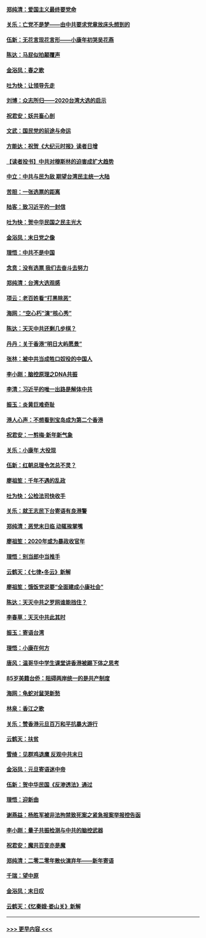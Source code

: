 #### [郑纯清：爱国主义最终要党命](../pages/nsc993/n11802197.md?t=01181631) 
#### [关乐：亡党不是梦——由中共要求党章放床头想到的](../pages/nsc993/n11802156.md?t=01181631) 
#### [伍新：无花言现花言形——小康年初哭吴花燕](../pages/nsc993/n11800044.md?t=01181631) 
#### [陈达：马屁似拍颠覆声](../pages/nsc993/n11800010.md?t=01181631) 
#### [金浴凤：春之歌](../pages/nsc993/n11797687.md?t=01181631) 
#### [吐为快：让领导先走](../pages/nsc993/n11797512.md?t=01181631) 
#### [刘博：众志所归——2020台湾大选的启示](../pages/nsc993/n11796878.md?t=01181631) 
#### [祝君安：妖共畜心剖](../pages/nsc993/n11794273.md?t=01181631) 
#### [文武：国民党的前途与命运](../pages/nsc993/n11794198.md?t=01181631) 
#### [方能达：祝贺《大纪元时报》读者日增](../pages/nsc993/n11793807.md?t=01181631) 
#### [【读者投书】中共对穆斯林的迫害成扩大趋势](../pages/nsc993/n11791371.md?t=01181631) 
#### [中立：中共与民为敌 期望台湾民主统一大陆](../pages/nsc993/n11790392.md?t=01181631) 
#### [苦胆：一张选票的距离](../pages/nsc993/n11788914.md?t=01181631) 
#### [陆客：致习近平的一封信](../pages/nsc993/n11788867.md?t=01181631) 
#### [吐为快：贺中华民国之民主光大](../pages/nsc993/n11788618.md?t=01181631) 
#### [金浴凤：末日党之像](../pages/nsc993/n11787475.md?t=01181631) 
#### [理悟：中共不是中国](../pages/nsc993/n11787463.md?t=01181631) 
#### [念贲：没有选票  我们去奋斗去努力](../pages/nsc993/n11787398.md?t=01181631) 
#### [郑纯清：台湾大选观感](../pages/nsc993/n11786210.md?t=01181631) 
#### [项云：老百姓看“打黑除恶”](../pages/nsc993/n11785398.md?t=01181631) 
#### [海网：“空心朽”演“核心秀”](../pages/nsc993/n11783874.md?t=01181631) 
#### [陈达：天灭中共还剩几步棋？](../pages/nsc993/n11783719.md?t=01181631) 
#### [丹丹：关于香港“明日大屿愿景”](../pages/nsc993/n11783273.md?t=01181631) 
#### [张林：被中共当成牲口奴役的中国人](../pages/nsc993/n11782397.md?t=01181631) 
#### [李小刚：脑控原理之DNA共振](../pages/nsc993/n11780962.md?t=01181631) 
#### [李清：习近平的唯一出路是解体中共](../pages/nsc993/n11780866.md?t=01181631) 
#### [振玉：炎黄巨难奇耻](../pages/nsc993/n11779632.md?t=01181631) 
#### [港人心声：不想看到宝岛成为第二个香港](../pages/nsc993/n11778817.md?t=01181631) 
#### [祝君安：一剪梅‧新年新气象](../pages/nsc993/n11776340.md?t=01181631) 
#### [关乐：小康年 大役现](../pages/nsc993/n11774213.md?t=01181631) 
#### [伍新：红朝总理令怎总不灵？](../pages/nsc993/n11770813.md?t=01181631) 
#### [廖祖笙：千年不遇的乱政](../pages/nsc993/n11770373.md?t=01181631) 
#### [吐为快：公检法司快收手](../pages/nsc993/n11770359.md?t=01181631) 
#### [关乐：就王志民下台寄语有良港警](../pages/nsc993/n11769903.md?t=01181631) 
#### [郑纯清：恶党末日临 动辄挨掌嘴](../pages/nsc993/n11769356.md?t=01181631) 
#### [廖祖笙：2020年或为暴政收官年](../pages/nsc993/n11768216.md?t=01181631) 
#### [理悟：别当郎中当推手](../pages/nsc993/n11768243.md?t=01181631) 
#### [云鹤天：《七律▪冬云》新解](../pages/nsc993/n11768204.md?t=01181631) 
#### [廖祖笙：饿饭党说要“全面建成小康社会”](../pages/nsc993/n11767482.md?t=01181631) 
#### [陈达：天灭中共之罗网谁能挡住？](../pages/nsc993/n11767465.md?t=01181631) 
#### [李春草：天灭中共此其时](../pages/nsc993/n11767452.md?t=01181631) 
#### [振玉：寄语台湾](../pages/nsc993/n11767432.md?t=01181631) 
#### [理悟：小康在何方](../pages/nsc993/n11767394.md?t=01181631) 
#### [唐风：温哥华中学生课堂讲香港被踢下体之思考](../pages/nsc993/n11766848.md?t=01181631) 
#### [85岁美籍台侨：阻碍两岸统一的是共产制度](../pages/nsc993/n11765043.md?t=01181631) 
#### [海网：龟蛇对鼠哭新愁](../pages/nsc993/n11764895.md?t=01181631) 
#### [林泉：香江之歌](../pages/nsc993/n11764415.md?t=01181631) 
#### [关乐：赞香港元旦百万和平抗暴大游行](../pages/nsc993/n11764382.md?t=01181631) 
#### [云鹤天：扶贫](../pages/nsc993/n11764245.md?t=01181631) 
#### [雪绮：见群鸡退鹰  反观中共末日](../pages/nsc993/n11762112.md?t=01181631) 
#### [金浴凤：元旦寄语迷中帝](../pages/nsc993/n11761788.md?t=01181631) 
#### [伍新：贺中华民国《反渗透法》通过](../pages/nsc993/n11761994.md?t=01181631) 
#### [理悟：迎新曲](../pages/nsc993/n11761152.md?t=01181631) 
#### [谢燕益：杨胜军被非法拘禁致死案之紧急报案举报控告函](../pages/nsc993/n11756134.md?t=01181631) 
#### [李小刚：量子共振检测与中共的脑控武器](../pages/nsc993/n11754518.md?t=01181631) 
#### [祝君安：魔共百变亦是魔](../pages/nsc993/n11754469.md?t=01181631) 
#### [郑纯清：二零二零年散伙演弃年——新年寄语](../pages/nsc993/n11754195.md?t=01181631) 
#### [千瑞：望中原](../pages/nsc993/n11754159.md?t=01181631) 
#### [金浴凤：末日叹](../pages/nsc993/n11752359.md?t=01181631) 
#### [云鹤天：《忆秦娥‧娄山关》新解](../pages/nsc993/n11752348.md?t=01181631) 

----
#### [ >>> 更早内容 <<< ](../indexes/nsc993-earlier.md)
